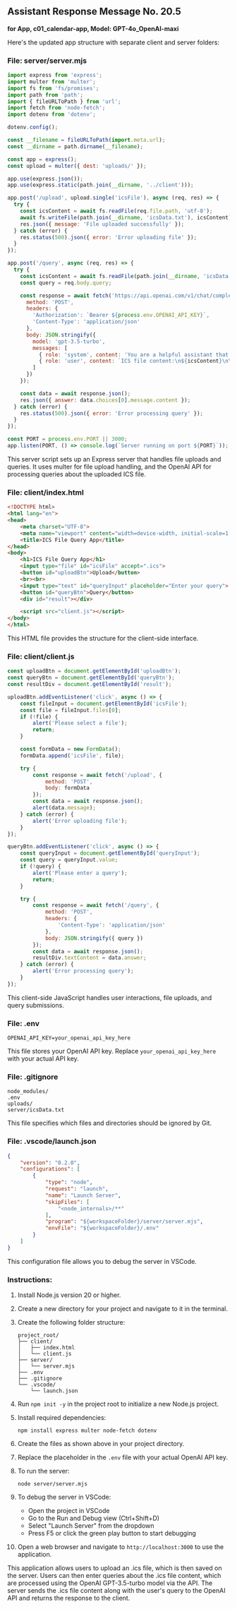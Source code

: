 ## Assistant Response Message No. 20.5
**for App, c01_calendar-app, Model: GPT-4o_OpenAI-maxi**

Here's the updated app structure with separate client and server folders:

### File: server/server.mjs
```javascript
import express from 'express';
import multer from 'multer';
import fs from 'fs/promises';
import path from 'path';
import { fileURLToPath } from 'url';
import fetch from 'node-fetch';
import dotenv from 'dotenv';

dotenv.config();

const __filename = fileURLToPath(import.meta.url);
const __dirname = path.dirname(__filename);

const app = express();
const upload = multer({ dest: 'uploads/' });

app.use(express.json());
app.use(express.static(path.join(__dirname, '../client')));

app.post('/upload', upload.single('icsFile'), async (req, res) => {
  try {
    const icsContent = await fs.readFile(req.file.path, 'utf-8');
    await fs.writeFile(path.join(__dirname, 'icsData.txt'), icsContent);
    res.json({ message: 'File uploaded successfully' });
  } catch (error) {
    res.status(500).json({ error: 'Error uploading file' });
  }
});

app.post('/query', async (req, res) => {
  try {
    const icsContent = await fs.readFile(path.join(__dirname, 'icsData.txt'), 'utf-8');
    const query = req.body.query;

    const response = await fetch('https://api.openai.com/v1/chat/completions', {
      method: 'POST',
      headers: {
        'Authorization': `Bearer ${process.env.OPENAI_API_KEY}`,
        'Content-Type': 'application/json'
      },
      body: JSON.stringify({
        model: 'gpt-3.5-turbo',
        messages: [
          { role: 'system', content: 'You are a helpful assistant that can answer questions about the provided ICS file content.' },
          { role: 'user', content: `ICS file content:\n${icsContent}\n\nQuestion: ${query}` }
        ]
      })
    });

    const data = await response.json();
    res.json({ answer: data.choices[0].message.content });
  } catch (error) {
    res.status(500).json({ error: 'Error processing query' });
  }
});

const PORT = process.env.PORT || 3000;
app.listen(PORT, () => console.log(`Server running on port ${PORT}`));
```

This server script sets up an Express server that handles file uploads and queries. It uses multer for file upload handling, and the OpenAI API for processing queries about the uploaded ICS file.

### File: client/index.html
```html
<!DOCTYPE html>
<html lang="en">
<head>
    <meta charset="UTF-8">
    <meta name="viewport" content="width=device-width, initial-scale=1.0">
    <title>ICS File Query App</title>
</head>
<body>
    <h1>ICS File Query App</h1>
    <input type="file" id="icsFile" accept=".ics">
    <button id="uploadBtn">Upload</button>
    <br><br>
    <input type="text" id="queryInput" placeholder="Enter your query">
    <button id="queryBtn">Query</button>
    <div id="result"></div>

    <script src="client.js"></script>
</body>
</html>
```

This HTML file provides the structure for the client-side interface.

### File: client/client.js
```javascript
const uploadBtn = document.getElementById('uploadBtn');
const queryBtn = document.getElementById('queryBtn');
const resultDiv = document.getElementById('result');

uploadBtn.addEventListener('click', async () => {
    const fileInput = document.getElementById('icsFile');
    const file = fileInput.files[0];
    if (!file) {
        alert('Please select a file');
        return;
    }

    const formData = new FormData();
    formData.append('icsFile', file);

    try {
        const response = await fetch('/upload', {
            method: 'POST',
            body: formData
        });
        const data = await response.json();
        alert(data.message);
    } catch (error) {
        alert('Error uploading file');
    }
});

queryBtn.addEventListener('click', async () => {
    const queryInput = document.getElementById('queryInput');
    const query = queryInput.value;
    if (!query) {
        alert('Please enter a query');
        return;
    }

    try {
        const response = await fetch('/query', {
            method: 'POST',
            headers: {
                'Content-Type': 'application/json'
            },
            body: JSON.stringify({ query })
        });
        const data = await response.json();
        resultDiv.textContent = data.answer;
    } catch (error) {
        alert('Error processing query');
    }
});
```

This client-side JavaScript handles user interactions, file uploads, and query submissions.

### File: .env
```
OPENAI_API_KEY=your_openai_api_key_here
```

This file stores your OpenAI API key. Replace `your_openai_api_key_here` with your actual API key.

### File: .gitignore
```
node_modules/
.env
uploads/
server/icsData.txt
```

This file specifies which files and directories should be ignored by Git.

### File: .vscode/launch.json
```json
{
    "version": "0.2.0",
    "configurations": [
        {
            "type": "node",
            "request": "launch",
            "name": "Launch Server",
            "skipFiles": [
                "<node_internals>/**"
            ],
            "program": "${workspaceFolder}/server/server.mjs",
            "envFile": "${workspaceFolder}/.env"
        }
    ]
}
```

This configuration file allows you to debug the server in VSCode.

### Instructions:

1. Install Node.js version 20 or higher.

2. Create a new directory for your project and navigate to it in the terminal.

3. Create the following folder structure:
   ```
   project_root/
   ├── client/
   │   ├── index.html
   │   └── client.js
   ├── server/
   │   └── server.mjs
   ├── .env
   ├── .gitignore
   └── .vscode/
       └── launch.json
   ```

4. Run `npm init -y` in the project root to initialize a new Node.js project.

5. Install required dependencies:
   ```
   npm install express multer node-fetch dotenv
   ```

6. Create the files as shown above in your project directory.

7. Replace the placeholder in the `.env` file with your actual OpenAI API key.

8. To run the server:
   ```
   node server/server.mjs
   ```

9. To debug the server in VSCode:
   - Open the project in VSCode
   - Go to the Run and Debug view (Ctrl+Shift+D)
   - Select "Launch Server" from the dropdown
   - Press F5 or click the green play button to start debugging

10. Open a web browser and navigate to `http://localhost:3000` to use the application.

This application allows users to upload an .ics file, which is then saved on the server. Users can then enter queries about the .ics file content, which are processed using the OpenAI GPT-3.5-turbo model via the API. The server sends the .ics file content along with the user's query to the OpenAI API and returns the response to the client.